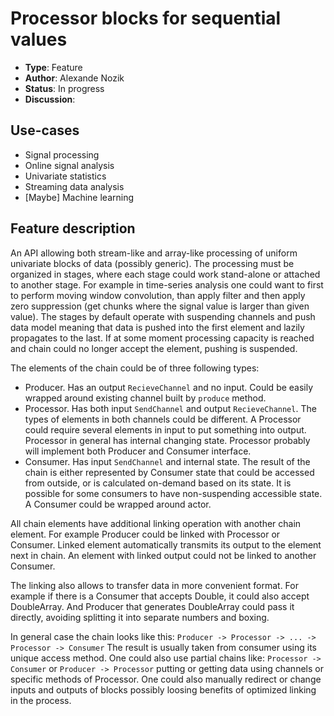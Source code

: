 # Processor blocks for sequential values

* **Type**: Feature
* **Author**: Alexande Nozik
* **Status**: In progress
* **Discussion**: 

## Use-cases

* Signal processing
* Online signal analysis
* Univariate statistics
* Streaming data analysis
* [Maybe] Machine learning

## Feature description

An API allowing both stream-like and array-like processing of uniform univariate blocks of data (possibly generic). The processing must be organized in stages, where each stage could work stand-alone or attached to another stage. For example in time-series analysis one could want to first to perform moving window convolution, than apply filter and then apply zero suppression (get chunks where the signal value is larger than given value). The stages by default operate with suspending channels and push data model meaning that data is pushed into the first element and lazily propagates to the last. If at some moment processing capacity is reached and chain could no longer accept the element, pushing is suspended. 

The elements of the chain could be of three following types:

* Producer. Has an output `RecieveChannel` and no input. Could be easily wrapped around existing channel built by `produce` method.
* Processor. Has both input `SendChannel` and output `RecieveChannel`. The types of elements in both channels could be different. A Processor could require several elements in input to put something into output. Processor in general has internal changing state. Processor probably will implement both Producer and Consumer interface.
* Consumer. Has input `SendChannel` and internal state. The result of the chain is either represented by Consumer state that could be accessed from outside, or is calculated on-demand based on its state. It is possible for some consumers to have non-suspending accessible state. A Consumer could be wrapped around actor.

All chain elements have additional linking operation with another chain element. For example Producer could be linked with Processor or Consumer. Linked element automatically transmits its output to the element next in chain. An element with linked output could not be linked to another Consumer. 

The linking also allows to transfer data in more convenient format. For example if there is a Consumer that accepts Double, it could also accept DoubleArray. And Producer that generates DoubleArray could pass it directly, avoiding splitting it into separate numbers and boxing.

In general case the chain looks like this:
    `Producer -> Processor -> ... -> Processor -> Consumer`
The result is usually taken from consumer using its unique access method.
One could also use partial chains like:
    `Processor -> Consumer` or `Producer -> Processor`
putting or getting data using channels or specific methods of Processor. One could also manually redirect or change inputs and outputs of blocks possibly loosing benefits of optimized linking in the process.



